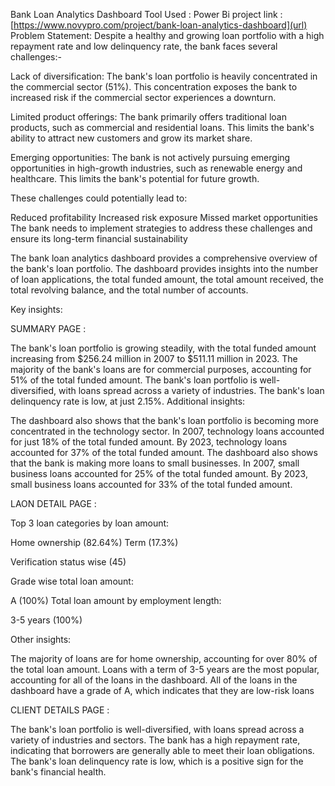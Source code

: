 Bank Loan Analytics Dashboard
Tool Used : Power Bi
project link : [https://www.novypro.com/project/bank-loan-analytics-dashboard](url)
Problem Statement:
Despite a healthy and growing loan portfolio with a high repayment rate and low delinquency rate, the bank faces several challenges:-

Lack of diversification: The bank's loan portfolio is heavily concentrated in the commercial sector (51%). This concentration exposes the bank to increased risk if the commercial sector experiences a downturn.

Limited product offerings: The bank primarily offers traditional loan products, such as commercial and residential loans. This limits the bank's ability to attract new customers and grow its market share.

Emerging opportunities: The bank is not actively pursuing emerging opportunities in high-growth industries, such as renewable energy and healthcare. This limits the bank's potential for future growth.

These challenges could potentially lead to:

Reduced profitability
Increased risk exposure
Missed market opportunities
The bank needs to implement strategies to address these challenges and ensure its long-term financial sustainability

The bank loan analytics dashboard provides a comprehensive overview of the bank's loan portfolio. The dashboard provides insights into the number of loan applications, the total funded amount, the total amount received, the total revolving balance, and the total number of accounts.



Key insights:

SUMMARY PAGE :

The bank's loan portfolio is growing steadily, with the total funded amount increasing from $256.24 million in 2007 to $511.11 million in 2023.
The majority of the bank's loans are for commercial purposes, accounting for 51% of the total funded amount.
The bank's loan portfolio is well-diversified, with loans spread across a variety of industries.
The bank's loan delinquency rate is low, at just 2.15%.
Additional insights:

The dashboard also shows that the bank's loan portfolio is becoming more concentrated in the technology sector. In 2007, technology loans accounted for just 18% of the total funded amount. By 2023, technology loans accounted for 37% of the total funded amount.
The dashboard also shows that the bank is making more loans to small businesses. In 2007, small business loans accounted for 25% of the total funded amount. By 2023, small business loans accounted for 33% of the total funded amount.

LAON DETAIL PAGE :

Top 3 loan categories by loan amount:

Home ownership (82.64%)
Term (17.3%)

Verification status wise (45)

Grade wise total loan amount:

A (100%)
Total loan amount by employment length:

3-5 years (100%)

Other insights:

The majority of loans are for home ownership, accounting for over 80% of the total loan amount.
Loans with a term of 3-5 years are the most popular, accounting for all of the loans in the dashboard.
All of the loans in the dashboard have a grade of A, which indicates that they are low-risk loans

CLIENT DETAILS PAGE :

The bank's loan portfolio is well-diversified, with loans spread across a variety of industries and sectors.
The bank has a high repayment rate, indicating that borrowers are generally able to meet their loan obligations.
The bank's loan delinquency rate is low, which is a positive sign for the bank's financial health.
